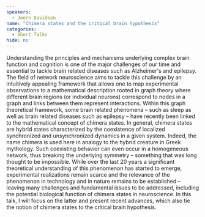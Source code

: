 ```yaml
---
speakers:
  - Joern Davidsen
name: "Chimera states and the critical brain hypothesis"
categories:
  - Short Talks
hide: no
---
```

Understanding the principles and mechanisms underlying complex brain function and cognition is one of the major challenges of our time and essential to tackle brain related diseases such as Alzheimer's and epilepsy. The field of network neuroscience aims to tackle this challenge by an intuitively appealing framework that allows one to map experimental observations to a mathematical description rooted in graph theory where different brain regions (or individual neurons) correspond to nodes in a graph and links between them represent interactions.
Within this graph theoretical framework, some brain related phenomena – such as sleep as well as brain related diseases such as epilepsy – have recently been linked to the mathematical concept of chimera states. In general, chimera states are hybrid states characterized by the coexistence of localized synchronized and unsynchronized dynamics in a given system. Indeed, the name chimera is used here in analogy to the hybrid creature in Greek mythology. Such coexisting behavior can even occur in a homogeneous network, thus breaking the underlying symmetry – something that was long thought to be impossible. While over the last 20 years a significant theoretical understanding of this phenomenon has started to emerge, experimental realizations remain scarce and the relevance of the phenomenon in technology and in nature remains to be established – leaving many challenges and fundamental issues to be addressed, including the potential biological function of chimera states in neuroscience. In this talk, I will focus on the latter and present recent advances, which also tie the notion of chimera states to the critical brain hypothesis.
